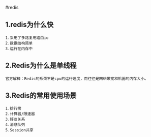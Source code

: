 #redis

1.redis为什么快
---

    1.采用了多路复用路由io
    2.数据结构简单
    3.运行在内存中
    
2.Redis为什么是单线程
---

    官方解释：Redis的瓶颈不是cpu的运行速度，而往往是网络带宽和机器的内存大小。
    
3.Redis的常用使用场景
---
    
    1.排行榜
    2.计算器/限速器
    3.好友关系
    4.消息队列
    5.Session共享
